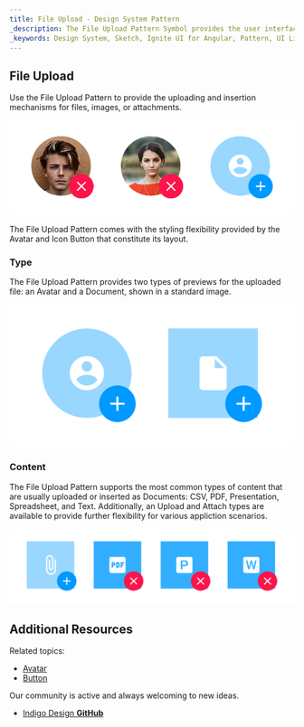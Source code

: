 ```yaml
---
title: File Upload - Design System Pattern
_description: The File Upload Pattern Symbol provides the user interface for uploading or inserting files.
_keywords: Design System, Sketch, Ignite UI for Angular, Pattern, UI Library, Widgets
---
```


## File Upload

Use the File Upload Pattern to provide the uploading and insertion mechanisms for files, images, or attachments.

![](../images/file-upload_demo.png)

The File Upload Pattern comes with the styling flexibility provided by the Avatar and Icon Button that constitute its layout.

### Type

The File Upload Pattern provides two types of previews for the uploaded file: an Avatar and a Document, shown in a standard image.

![](../images/file-upload_type.png)

### Content

The File Upload Pattern supports the most common types of content that are usually uploaded or inserted as Documents: CSV, PDF, Presentation, Spreadsheet, and Text. Additionally, an Upload and Attach types are available to provide further flexibility for various appliction scenarios.

![](../images/file-upload_content.png)

## Additional Resources

Related topics:

- [Avatar](avatar.md)
- [Button](button.md)
  <div class="divider--half"></div>

Our community is active and always welcoming to new ideas.

- [Indigo Design **GitHub**](https://github.com/IgniteUI/design-system-docfx)
